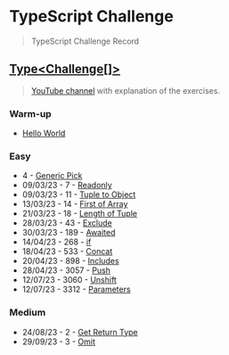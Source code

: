 # TypeScript Challenge
> TypeScript Challenge  Record

## [Type<Challenge[]>](https://github.com/type-challenges/type-challenges)
> [YouTube channel](https://www.youtube.com/@MichiganTypeScript) with explanation of the exercises.

### Warm-up
- [Hello World](https://github.com/type-challenges/type-challenges/issues/24347)

### Easy
- 4 - [Generic Pick](https://github.com/type-challenges/type-challenges/issues/24437)
- 09/03/23 - 7 - [Readonly](https://github.com/type-challenges/type-challenges/issues/24720)
- 09/03/23 - 11 - [Tuple to Object](https://github.com/type-challenges/type-challenges/issues/24725)
- 13/03/23 - 14 - [First of Array](https://github.com/type-challenges/type-challenges/issues/24991)
- 21/03/23 - 18 - [Length of Tuple](https://github.com/type-challenges/type-challenges/issues/25445)
- 28/03/23 - 43 - [Exclude](https://github.com/type-challenges/type-challenges/issues/25754)
- 30/03/23 - 189 - [Awaited](https://github.com/type-challenges/type-challenges/issues/25837)
- 14/04/23 - 268 - [if](https://github.com/type-challenges/type-challenges/issues/26385)
- 18/04/23 - 533 - [Concat](https://github.com/type-challenges/type-challenges/issues/26565)
- 20/04/23 - 898 - [Includes](https://github.com/type-challenges/type-challenges/issues/26646)
- 28/04/23 - 3057 - [Push](https://github.com/type-challenges/type-challenges/issues/26943)
- 12/07/23 - 3060 - [Unshift](https://github.com/type-challenges/type-challenges/issues/28829)
- 12/07/23 - 3312 - [Parameters](https://github.com/type-challenges/type-challenges/issues/28830)

### Medium
- 24/08/23 - 2    - [Get Return Type](https://github.com/type-challenges/type-challenges/issues/29741)
- 29/09/23 - 3 - [Omit](https://github.com/type-challenges/type-challenges/issues/30281)
